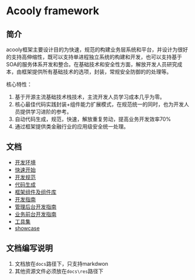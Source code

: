Acooly framework
====

## 简介

acooly框架主要设计目的为快速，规范的构建业务层系统和平台，并设计为很好的支持高伸缩性，既可以支持单进程独立系统的构建和开发，也可以支持基于SOA的服务体系开发和整合。在基础技术和安全性方面，解放开发人员研究成本，由框架提供所有基础技术的选项，封装，常规安全防御的的处理等。

核心特性：

1. 基于开源主流基础技术栈技术，主流开发人员学习成本几乎为零。
2. 核心最佳代码实践封装+组件能力扩展模式，在规范统一的同时，也为开发人员提供学习进阶的参考。
3. 自动代码生成，规范，快速，解放重复劳动，提高业务开发效率70%
4. 通过框架提供类金融行业的应用级安全统一处理。

## 文档

* [开发环境](docs/env.md)
* [快速开始](docs/quickstart.md)
* [开发规范](docs/spec.md)
* [代码生成](docs/acooly-coder.md)
* [框架组件及组件库](docs/components.md)
* [开发指南](docs/acooly-guide.md)
* [管理后台开发指南](docs/acooly-guide-boss.md)
* [业务前台开发指南](docs/acooly-guide-portal.md)
* [工具集](https://gitlab.acooly.cn/acoolys/acooly-script/)
* [showcase](https://gitlab.acooly.cn/acoolys/acooly-showcase/)

## 文档编写说明

1. 文档放在`docs`路径下，只支持markdwon
2. 其他资源文件必须放在`docs\res`路径下